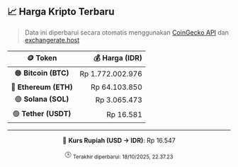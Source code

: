 

<!-- HARGA_KRIPTO -->
## 📈 Harga Kripto Terbaru

> Data ini diperbarui secara otomatis menggunakan [CoinGecko API](https://www.coingecko.com/) dan [exchangerate.host](https://exchangerate.host/)

<div align="center">

| 🪙 Token | 💰 Harga (IDR) |
|:------:|---------------:|
| 🟠 **Bitcoin (BTC)**   | Rp 1.772.002.976 |
| 🔵 **Ethereum (ETH)**  | Rp 64.103.850 |
| 🟣 **Solana (SOL)**    | Rp 3.065.473 |
| 🟢 **Tether (USDT)**   | Rp 16.581 |

---

💱 **Kurs Rupiah (USD → IDR)**: Rp 16.547

🕒 <sub>Terakhir diperbarui: 18/10/2025, 22.37.23</sub>

</div>
<!-- /HARGA_KRIPTO -->